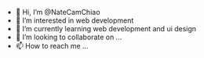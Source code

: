- 👋 Hi, I’m @NateCamChiao
- 👀 I’m interested in web development
- 🌱 I’m currently learning web development and ui design
- 💞️ I’m looking to collaborate on ...
- 📫 How to reach me ...

<!---
NateCamChiao/NateCamChiao is a ✨ special ✨ repository because its `README.md` (this file) appears on your GitHub profile.
You can click the Preview link to take a look at your changes.
--->
